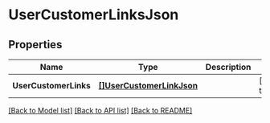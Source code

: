 # UserCustomerLinksJson

## Properties
Name | Type | Description | Notes
------------ | ------------- | ------------- | -------------
**UserCustomerLinks** | [**[]UserCustomerLinkJson**](UserCustomerLinkJson.md) |  | [default to null]

[[Back to Model list]](../README.md#documentation-for-models) [[Back to API list]](../README.md#documentation-for-api-endpoints) [[Back to README]](../README.md)


